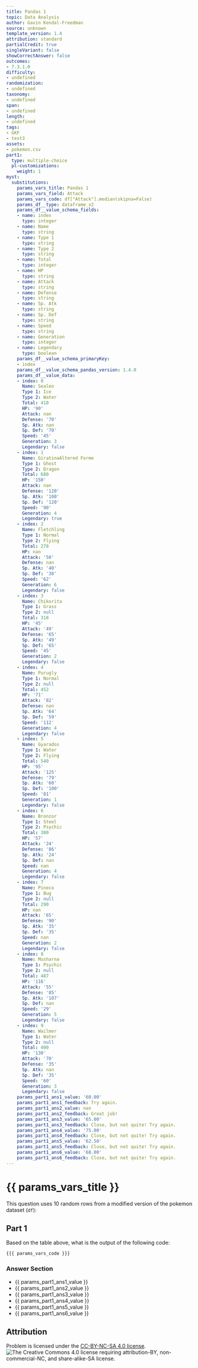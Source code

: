 ```yaml
---
title: Pandas 1
topic: Data Analysis
author: Gavin Kendal-Freedman
source: unknown
template_version: 1.4
attribution: standard
partialCredit: true
singleVariant: false
showCorrectAnswer: false
outcomes:
- 7.3.1.0
difficulty:
- undefined
randomization:
- undefined
taxonomy:
- undefined
span:
- undefined
length:
- undefined
tags:
- GKF
- test3
assets:
- pokemon.csv
part1:
  type: multiple-choice
  pl-customizations:
    weight: 1
myst:
  substitutions:
    params_vars_title: Pandas 1
    params_vars_field: Attack
    params_vars_code: df["Attack"].median(skipna=False)
    params_df__type: dataframe_v2
    params_df__value_schema_fields:
    - name: index
      type: integer
    - name: Name
      type: string
    - name: Type 1
      type: string
    - name: Type 2
      type: string
    - name: Total
      type: integer
    - name: HP
      type: string
    - name: Attack
      type: string
    - name: Defense
      type: string
    - name: Sp. Atk
      type: string
    - name: Sp. Def
      type: string
    - name: Speed
      type: string
    - name: Generation
      type: integer
    - name: Legendary
      type: boolean
    params_df__value_schema_primaryKey:
    - index
    params_df__value_schema_pandas_version: 1.4.0
    params_df__value_data:
    - index: 0
      Name: Sealeo
      Type 1: Ice
      Type 2: Water
      Total: 410
      HP: '90'
      Attack: nan
      Defense: '70'
      Sp. Atk: nan
      Sp. Def: '70'
      Speed: '45'
      Generation: 3
      Legendary: false
    - index: 1
      Name: GiratinaAltered Forme
      Type 1: Ghost
      Type 2: Dragon
      Total: 680
      HP: '150'
      Attack: nan
      Defense: '120'
      Sp. Atk: '100'
      Sp. Def: '120'
      Speed: '90'
      Generation: 4
      Legendary: true
    - index: 2
      Name: Fletchling
      Type 1: Normal
      Type 2: Flying
      Total: 278
      HP: nan
      Attack: '50'
      Defense: nan
      Sp. Atk: '40'
      Sp. Def: '38'
      Speed: '62'
      Generation: 6
      Legendary: false
    - index: 3
      Name: Chikorita
      Type 1: Grass
      Type 2: null
      Total: 318
      HP: '45'
      Attack: '49'
      Defense: '65'
      Sp. Atk: '49'
      Sp. Def: '65'
      Speed: '45'
      Generation: 2
      Legendary: false
    - index: 4
      Name: Purugly
      Type 1: Normal
      Type 2: null
      Total: 452
      HP: '71'
      Attack: '82'
      Defense: nan
      Sp. Atk: '64'
      Sp. Def: '59'
      Speed: '112'
      Generation: 4
      Legendary: false
    - index: 5
      Name: Gyarados
      Type 1: Water
      Type 2: Flying
      Total: 540
      HP: '95'
      Attack: '125'
      Defense: '79'
      Sp. Atk: '60'
      Sp. Def: '100'
      Speed: '81'
      Generation: 1
      Legendary: false
    - index: 6
      Name: Bronzor
      Type 1: Steel
      Type 2: Psychic
      Total: 300
      HP: '57'
      Attack: '24'
      Defense: '86'
      Sp. Atk: '24'
      Sp. Def: nan
      Speed: nan
      Generation: 4
      Legendary: false
    - index: 7
      Name: Pineco
      Type 1: Bug
      Type 2: null
      Total: 290
      HP: nan
      Attack: '65'
      Defense: '90'
      Sp. Atk: '35'
      Sp. Def: '35'
      Speed: nan
      Generation: 2
      Legendary: false
    - index: 8
      Name: Musharna
      Type 1: Psychic
      Type 2: null
      Total: 487
      HP: '116'
      Attack: '55'
      Defense: '85'
      Sp. Atk: '107'
      Sp. Def: nan
      Speed: '29'
      Generation: 5
      Legendary: false
    - index: 9
      Name: Wailmer
      Type 1: Water
      Type 2: null
      Total: 400
      HP: '130'
      Attack: '70'
      Defense: '35'
      Sp. Atk: nan
      Sp. Def: '35'
      Speed: '60'
      Generation: 3
      Legendary: false
    params_part1_ans1_value: '60.00'
    params_part1_ans1_feedback: Try again.
    params_part1_ans2_value: nan
    params_part1_ans2_feedback: Great job!
    params_part1_ans3_value: '65.00'
    params_part1_ans3_feedback: Close, but not quite! Try again.
    params_part1_ans4_value: '75.00'
    params_part1_ans4_feedback: Close, but not quite! Try again.
    params_part1_ans5_value: '62.50'
    params_part1_ans5_feedback: Close, but not quite! Try again.
    params_part1_ans6_value: '68.00'
    params_part1_ans6_feedback: Close, but not quite! Try again.
---
```

# {{ params_vars_title }}
This question uses 10 random rows from a modified version of the pokemon dataset (`df`):

<pl-dataframe params-name="df" show-dimensions="false" show-python=false></pl-dataframe>

## Part 1

Based on the table above, what is the output of the following code:

```python
{{{ params_vars_code }}}
```

### Answer Section

- {{ params_part1_ans1_value }}
- {{ params_part1_ans2_value }}
- {{ params_part1_ans3_value }}
- {{ params_part1_ans4_value }}
- {{ params_part1_ans5_value }}
- {{ params_part1_ans6_value }}

## Attribution

Problem is licensed under the [CC-BY-NC-SA 4.0 license](https://creativecommons.org/licenses/by-nc-sa/4.0/).<br> ![The Creative Commons 4.0 license requiring attribution-BY, non-commercial-NC, and share-alike-SA license.](https://raw.githubusercontent.com/firasm/bits/master/by-nc-sa.png)
